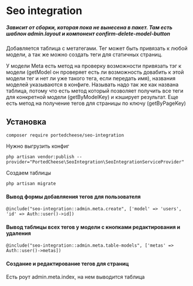 # Seo integration

##### _Зависит от сборки, которая пока не вынесена в пакет. Там есть шаблон admin.layout и компонент confirm-delete-model-button_

Добавляется таблица с метатегами. Тег может быть привязать к любой модели, а так же можно создать теги для статичных страниц.

У модели Meta есть метод на проверку возможности привязать тэг к модели (getModel он проверяет есть ли возможность довабить к этой модели тег и нет ли уже такого тега, если передать имя), названия моделей указываются в конфиге. Называть надо так же как названа таблица, потому что есть метод который позволяет получить все теги для конкретной модели (getByModelKey) и кэширует результат. Еще есть метод на получение тегов для страницы по ключу (getByPageKey)

## Установка
`composer require portedcheese/seo-integration`

Нужно выгрузить конфиг

`php artisan vendor:publish --provider="PortedCheese\SeoIntegration\SeoIntegrationServiceProvider"`

Создаем таблицы

`php artisan migrate`

#### Вывод формы добавляения тегов для пользователя
`@include("seo-integration::admin.meta.create", ['model' => 'users', 'id' => Auth::user()->id])`

#### Вывод таблицы всех тегов у модели с кнопками редактирования и удаления
`@include("seo-integration::admin.meta.table-models", ['metas' => Auth::user()->metas])`

#### Создание и редактирование тегов для страниц
Есть роут admin.meta.index, на нем выводится таблица